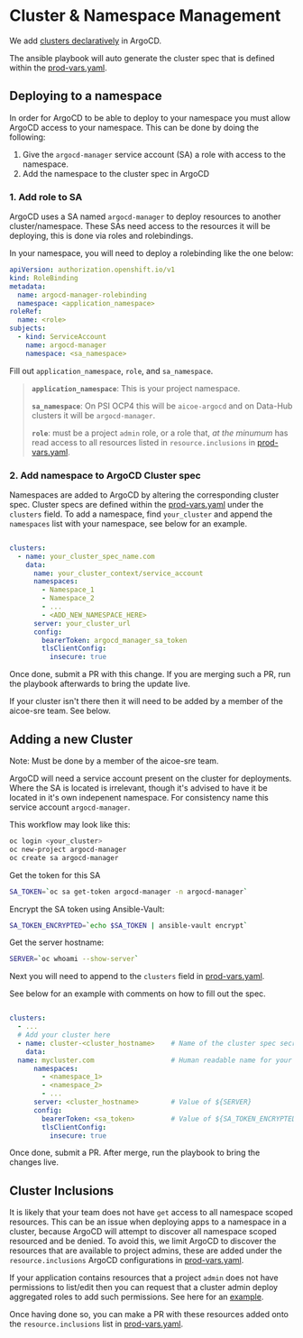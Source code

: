 # Cluster & Namespace Management

We add [clusters declaratively](https://argoproj.github.io/argo-cd/operator-manual/declarative-setup/#clusters) in ArgoCD.

The ansible playbook will auto generate the cluster spec that is defined within
the [prod-vars.yaml](../vars/prod-vars.yaml).

## Deploying to a namespace

In order for ArgoCD to be able to deploy to your namespace you must allow ArgoCD access to your namespace. This can be done by doing the following:

1. Give the `argocd-manager` service account (SA) a role with access to the namespace.
2. Add the namespace to the cluster spec in ArgoCD

### 1. Add role to SA

ArgoCD uses a SA named `argocd-manager` to deploy resources to another cluster/namespace. These SAs need access to the resources it will be deploying, this is done via roles and rolebindings.

In your namespace, you will need to deploy a rolebinding like the one below:

```yaml
apiVersion: authorization.openshift.io/v1
kind: RoleBinding
metadata:
  name: argocd-manager-rolebinding
  namespace: <application_namespace>
roleRef:
  name: <role>
subjects:
  - kind: ServiceAccount
    name: argocd-manager
    namespace: <sa_namespace>
```

Fill out `application_namespace`, `role`, and `sa_namespace`.

> **`application_namespace`**: This is your project namespace.
>
> **`sa_namespace`**: On PSI OCP4 this will be `aicoe-argocd` and on Data-Hub clusters it will be `argocd-manager`.
>
> **`role`**: must be a project `admin` role, or a role that, _at the minumum_ has
>read access to all resources listed in `resource.inclusions` in
>[prod-vars.yaml](../vars/prod-vars.yaml).

### 2. Add namespace to ArgoCD Cluster spec

Namespaces are added to ArgoCD by altering the corresponding cluster spec. Cluster specs are defined within the [prod-vars.yaml](../vars/prod-vars.yaml) under the `clusters` field. To add a namespace, find `your_cluster` and append the `namespaces` list with your namespace, see below for an example.

```yaml

clusters:
  - name: your_cluster_spec_name.com
    data:
      name: your_cluster_context/service_account
      namespaces:
        - Namespace_1
        - Namespace_2
        - ...
        - <ADD_NEW_NAMESPACE_HERE>
      server: your_cluster_url
      config:
        bearerToken: argocd_manager_sa_token
        tlsClientConfig:
          insecure: true
```

Once done, submit a PR with this change. If you are merging such a PR, run the playbook afterwards to bring the update live.

If your cluster isn't there then it will need to be added by a member of the aicoe-sre team. See below.

## Adding a new Cluster

Note: Must be done by a member of the aicoe-sre team.

ArgoCD will need a service account present on the cluster for deployments. Where the SA is located is irrelevant, though it's advised to have it be located in it's own indepenent namespace. For consistency name this service account `argocd-manager`.

This workflow may look like this:

```bash
oc login <your_cluster>
oc new-project argocd-manager
oc create sa argocd-manager
```

Get the token for this SA

```bash
SA_TOKEN=`oc sa get-token argocd-manager -n argocd-manager`
```

Encrypt the SA token using Ansible-Vault:

```bash
SA_TOKEN_ENCRYPTED=`echo $SA_TOKEN | ansible-vault encrypt`
```

Get the server hostname:

```bash
SERVER=`oc whoami --show-server`
```

Next you will need to append to the `clusters` field in [prod-vars.yaml](../vars/prod-vars.yaml).

See below for an example with comments on how to fill out the spec.

```yaml

clusters:
  - ...
  # Add your cluster here
  - name: cluster-<cluster_hostname>    # Name of the cluster spec secret
    data:
  name: mycluster.com                   # Human readable name for your cluster
      namespaces:
        - <namespace_1>
        - <namespace_2>
        - ...
      server: <cluster_hostname>        # Value of ${SERVER}
      config:
        bearerToken: <sa_token>         # Value of ${SA_TOKEN_ENCRYPTED}
        tlsClientConfig:
          insecure: true
```

Once done, submit a PR. After merge, run the playbook to bring the changes live.

## Cluster Inclusions

It is likely that your team does not have `get` access to all namespace scoped resources.
This can be an issue when deploying apps to a namespace in a cluster, because ArgoCD will
attempt to discover all namespace scoped resourced and be denied. To avoid this, we limit
ArgoCD to discover the resources that are available to project admins, these are added
under the `resource.inclusions` ArgoCD configurations in
[prod-vars.yaml](../vars/prod-vars.yaml).

If your application contains resources that a project `admin` does not have permissions
to list/edit then you can request that a cluster admin deploy aggregated roles to add
such permissions. See here for an [example](https://github.com/argoproj/argo-events/blob/master/manifests/cluster-install/rbac/argo-events-aggregate-to-admin.yaml).

Once having done so, you can make a PR with these resources added onto the `resource.inclusions`
list in [prod-vars.yaml](../vars/prod-vars.yaml).
